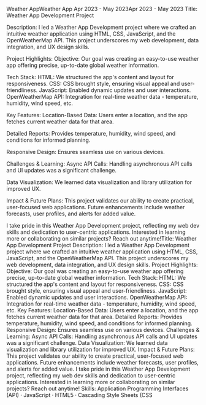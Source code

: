 
Weather AppWeather App
Apr 2023 - May 2023Apr 2023 - May 2023
Title: Weather App Development Project

Description:
I led a Weather App Development project where we crafted an intuitive weather application using HTML, CSS, JavaScript, and the OpenWeatherMap API. This project underscores my web development, data integration, and UX design skills.

Project Highlights:
Objective: Our goal was creating an easy-to-use weather app offering precise, up-to-date global weather information.
 
Tech Stack:
 HTML: We structured the app's content and layout for responsiveness.
 CSS: CSS brought style, ensuring visual appeal and user-friendliness.
 JavaScript: Enabled dynamic updates and user interactions.
 OpenWeatherMap API: Integration for real-time weather data - temperature, humidity, wind speed, etc.

Key Features:
Location-Based Data: Users enter a location, and the app fetches current weather data for that area.
 
Detailed Reports: Provides temperature, humidity, wind speed, and conditions for informed planning.
 
Responsive Design: Ensures seamless use on various devices.

Challenges & Learning:
Async API Calls: Handling asynchronous API calls and UI updates was a significant challenge.
 
Data Visualization: We learned data visualization and library utilization for improved UX.

Impact & Future Plans:
This project validates our ability to create practical, user-focused web applications.
 Future enhancements include weather forecasts, user profiles, and alerts for added value.

I take pride in this Weather App Development project, reflecting my web dev skills and dedication to user-centric applications. Interested in learning more or collaborating on similar projects? Reach out anytime!Title: Weather App Development Project Description: I led a Weather App Development project where we crafted an intuitive weather application using HTML, CSS, JavaScript, and the OpenWeatherMap API. This project underscores my web development, data integration, and UX design skills. Project Highlights: Objective: Our goal was creating an easy-to-use weather app offering precise, up-to-date global weather information. Tech Stack: HTML: We structured the app's content and layout for responsiveness. CSS: CSS brought style, ensuring visual appeal and user-friendliness. JavaScript: Enabled dynamic updates and user interactions. OpenWeatherMap API: Integration for real-time weather data - temperature, humidity, wind speed, etc. Key Features: Location-Based Data: Users enter a location, and the app fetches current weather data for that area. Detailed Reports: Provides temperature, humidity, wind speed, and conditions for informed planning. Responsive Design: Ensures seamless use on various devices. Challenges & Learning: Async API Calls: Handling asynchronous API calls and UI updates was a significant challenge. Data Visualization: We learned data visualization and library utilization for improved UX. Impact & Future Plans: This project validates our ability to create practical, user-focused web applications. Future enhancements include weather forecasts, user profiles, and alerts for added value. I take pride in this Weather App Development project, reflecting my web dev skills and dedication to user-centric applications. Interested in learning more or collaborating on similar projects? Reach out anytime!
Skills: Application Programming Interfaces (API) · JavaScript · HTML5 · Cascading Style Sheets (CSS
